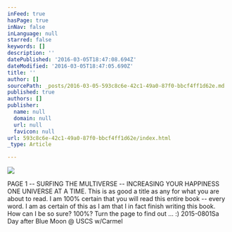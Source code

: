 ```yaml
---
inFeed: true
hasPage: true
inNav: false
inLanguage: null
starred: false
keywords: []
description: ''
datePublished: '2016-03-05T18:47:08.694Z'
dateModified: '2016-03-05T18:47:05.690Z'
title: ''
author: []
sourcePath: _posts/2016-03-05-593c8c6e-42c1-49a0-87f0-bbcf4ff1d62e.md
published: true
authors: []
publisher:
  name: null
  domain: null
  url: null
  favicon: null
url: 593c8c6e-42c1-49a0-87f0-bbcf4ff1d62e/index.html
_type: Article

---
```

![](https://the-grid-user-content.s3-us-west-2.amazonaws.com/9d414479-04e0-4815-ad11-4603e0690bfc.png)

PAGE 1 -- SURFING THE MULTIVERSE -- INCREASING YOUR HAPPINESS ONE UNIVERSE AT A TIME. This is as good a title as any for what you are about to read. I am 100% certain that you will read this entire book -- every word. I am as certain of this as I am that I in fact finish writing this book. How can I be so sure? 100%? Turn the page to find out ... :) 2015-0801Sa Day after Blue Moon @ USCS w/Carmel